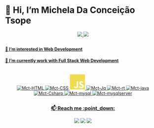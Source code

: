 <h1>👋 Hi, I’m Michela Da Conceição Tsope</h1>

<div align="center">
  <a href="https://github.com/mtsope/mtsope">
  <img height="180em" src="https://github-readme-stats.vercel.app/api?username=mtsope&show_icons=true&theme=dark&include_all_commits=true&count_private=true"/>
  <img height="250em" src="https://github-readme-stats.vercel.app/api/top-langs/?username=mtsope&layout=compact&langs_count=20&theme=dark"/>
</div>
  </div>
  
  ##
  <h4>👀 I’m interested in Web Development</h4>
  <h4>🌱 I’m currently work with Full Stack Web Development</h4>
  <br />
  <div align="center" style="text-align:center">
      <img alt="Mct-HTML" height="50" width="50" src="https://cdn.jsdelivr.net/gh/devicons/devicon/icons/html5/html5-plain-wordmark.svg">
      <img alt="Mct-CSS" height="50" width="50" src="https://cdn.jsdelivr.net/gh/devicons/devicon/icons/css3/css3-plain-wordmark.svg" >
      <img alt="Mct-Js" height="50" width="50" src="https://raw.githubusercontent.com/devicons/devicon/master/icons/javascript/javascript-plain.svg">
      <img alt="Mct-Jq" height="50" width="50" src="https://cdn.jsdelivr.net/gh/devicons/devicon/icons/jquery/jquery-plain-wordmark.svg">
      <img alt="Mct-rt" height="50" width="50" src="https://cdn.jsdelivr.net/gh/devicons/devicon/icons/react/react-original-wordmark.svg">
      <img alt="Mct-java" height="50" width="50" src="https://cdn.jsdelivr.net/gh/devicons/devicon/icons/java/java-original-wordmark.svg">
      <img alt="Mct-Csharp" height="50" width="50" src="https://cdn.jsdelivr.net/gh/devicons/devicon/icons/csharp/csharp-line.svg" >
      <img alt="Mct-mysql" height="80" width="80" src="https://cdn.jsdelivr.net/gh/devicons/devicon/icons/mysql/mysql-original-wordmark.svg">
      <img alt="Mct-mysqlserver" height="80" width="80" src="https://cdn.jsdelivr.net/gh/devicons/devicon/icons/microsoftsqlserver/microsoftsqlserver-plain-wordmark.svg">
  </div>
  
 ##
 
<div align="center">
   <h3>📫 Reach me :point_down:</h3>
  <a href="https://www.instagram.com/michela_tsope/" target="_blank"><img src="https://img.shields.io/badge/-Instagram-%23E4505F?style=for-the-badge&logo=instagram&logoColor=white" target="_blank"></a>
  <a href = "mailto:michelatsope4@gmail.com"><img src="https://img.shields.io/badge/-Gmail-%23333?style=for-the-badge&logo=gmail&logoColor=white" target="_blank"></a>
  <a href="https://www.linkedin.com/in/michela-tsope-409bb2221/" target="_blank"><img src="https://img.shields.io/badge/-LinkedIn-%230077B5?style=for-the-badge&logo=linkedin&logoColor=white" target="_blank"></a>   
</div>
